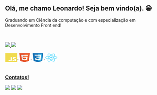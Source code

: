 
## Olá, me chamo Leonardo! Seja bem vindo(a). 😁

<p>Graduando em Ciência da computação e com especialização em Desenvolvimento Front end!</p>
<br><br>

 <div>
   <a href="https://github.com/lobernardo">
   <img height="180em" src="https://github-readme-stats.vercel.app/api?username=lobernardo&show_icons=true&theme=tokyonight&include_all_commits=true&count_private=true"/>
   <img height="183em" src="https://github-readme-stats.vercel.app/api/top-langs/?username=lobernardo&layout=compact&langs_count=6&theme=tokyonight"/>

</div>
<div style="display: inline_block justify-content:center"><br>
  <img align="center" alt="JS" height="30" width="40" src="https://raw.githubusercontent.com/devicons/devicon/master/icons/javascript/javascript-plain.svg">
  <img align="center" alt="HTML" height="30" width="40" src="https://raw.githubusercontent.com/devicons/devicon/master/icons/html5/html5-original.svg">
  <img align="center" alt="CSS" height="30" width="40" src="https://raw.githubusercontent.com/devicons/devicon/master/icons/css3/css3-original.svg">
  <img align="center" alt="React Js" height="30" width="40" src="https://raw.githubusercontent.com/devicons/devicon/master/icons/react/react-original.svg"> 
</div>
 
 <br>
 
  ### Contatos!
 
<div> 
  <a href="https://www.instagram.com/lobernardo" target="_blank"><img src="https://img.shields.io/badge/-Instagram-%23E4405F?style=for-the-badge&logo=instagram&logoColor=white" target="_blank"></a>
  <a href = "mailto:leo.olivbernardo@gmail.com"><img src="https://img.shields.io/badge/-Gmail-%23333?style=for-the-badge&logo=gmail&logoColor=white" target="_blank"></a>
  <a href="https://www.linkedin.com/in/leonardo-obernardo/" target="_blank"><img src="https://img.shields.io/badge/-LinkedIn-%230077B5?style=for-the-badge&logo=linkedin&logoColor=white" target="_blank"></a> 
 

</div>
